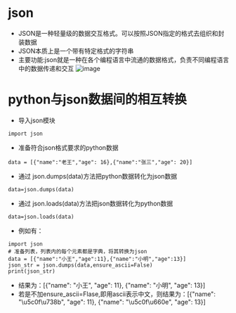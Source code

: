 # json
* JSON是一种轻量级的数据交互格式。可以按照JSON指定的格式去组织和封装数据
* JSON本质上是一个带有特定格式的字符串
* 主要功能:json就是一种在各个编程语言中流通的数据格式，负责不同编程语言中的数据传递和交互
![image](https://github.com/fzllooking/Python-/assets/119305740/99153cc0-7d4c-4980-aad2-e1cfc30e65e4)

# python与json数据间的相互转换
* 导入json模块
```
import json
```
* 准备符合json格式要求的python数据
```
data = [{"name":"老王","age": 16},{"name":"张三","age": 20}]
```
* 通过 json.dumps(data)方法把python数据转化为json数据
```
data=json.dumps(data)
```
* 通过 json.loads(data)方法把json数据转化为python数据
```
data=json.loads(data)
```

* 例如有：
```
import json
# 准备列表，列表内的每个元素都是字典，将其转换为json
data = [{"name":"小王","age":11},{"name":"小明","age":13}]
json_str = json.dumps(data,ensure_ascii=False)
print(json_str)
```
* 结果为：[{"name": "小王", "age": 11}, {"name": "小明", "age": 13}]
* 若是不加ensure_ascii=Flase,即用ascii表示中文，则结果为：[{"name": "\u5c0f\u738b", "age": 11}, {"name": "\u5c0f\u660e", "age": 13}]
